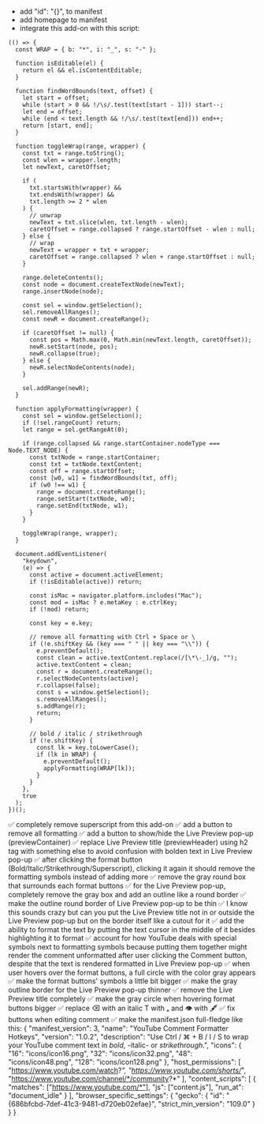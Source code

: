 - add "id": "{}", to manifest
- add homepage to manifest
- integrate this add-on with this script:
```
(() => {
  const WRAP = { b: "*", i: "_", s: "-" };

  function isEditable(el) {
    return el && el.isContentEditable;
  }

  function findWordBounds(text, offset) {
    let start = offset;
    while (start > 0 && !/\s/.test(text[start - 1])) start--;
    let end = offset;
    while (end < text.length && !/\s/.test(text[end])) end++;
    return [start, end];
  }

  function toggleWrap(range, wrapper) {
    const txt = range.toString();
    const wlen = wrapper.length;
    let newText, caretOffset;

    if (
      txt.startsWith(wrapper) &&
      txt.endsWith(wrapper) &&
      txt.length >= 2 * wlen
    ) {
      // unwrap
      newText = txt.slice(wlen, txt.length - wlen);
      caretOffset = range.collapsed ? range.startOffset - wlen : null;
    } else {
      // wrap
      newText = wrapper + txt + wrapper;
      caretOffset = range.collapsed ? wlen + range.startOffset : null;
    }

    range.deleteContents();
    const node = document.createTextNode(newText);
    range.insertNode(node);

    const sel = window.getSelection();
    sel.removeAllRanges();
    const newR = document.createRange();

    if (caretOffset != null) {
      const pos = Math.max(0, Math.min(newText.length, caretOffset));
      newR.setStart(node, pos);
      newR.collapse(true);
    } else {
      newR.selectNodeContents(node);
    }

    sel.addRange(newR);
  }

  function applyFormatting(wrapper) {
    const sel = window.getSelection();
    if (!sel.rangeCount) return;
    let range = sel.getRangeAt(0);

    if (range.collapsed && range.startContainer.nodeType === Node.TEXT_NODE) {
      const txtNode = range.startContainer;
      const txt = txtNode.textContent;
      const off = range.startOffset;
      const [w0, w1] = findWordBounds(txt, off);
      if (w0 !== w1) {
        range = document.createRange();
        range.setStart(txtNode, w0);
        range.setEnd(txtNode, w1);
      }
    }

    toggleWrap(range, wrapper);
  }

  document.addEventListener(
    "keydown",
    (e) => {
      const active = document.activeElement;
      if (!isEditable(active)) return;

      const isMac = navigator.platform.includes("Mac");
      const mod = isMac ? e.metaKey : e.ctrlKey;
      if (!mod) return;

      const key = e.key;

      // remove all formatting with Ctrl + Space or \
      if (!e.shiftKey && (key === " " || key === "\\")) {
        e.preventDefault();
        const clean = active.textContent.replace(/[\*\-_]/g, "");
        active.textContent = clean;
        const r = document.createRange();
        r.selectNodeContents(active);
        r.collapse(false);
        const s = window.getSelection();
        s.removeAllRanges();
        s.addRange(r);
        return;
      }

      // bold / italic / strikethrough
      if (!e.shiftKey) {
        const lk = key.toLowerCase();
        if (lk in WRAP) {
          e.preventDefault();
          applyFormatting(WRAP[lk]);
        }
      }
    },
    true
  );
})();
```

✅ completely remove superscript from this add-on
✅ add a button to remove all formatting
✅ add a button to show/hide the Live Preview pop-up (previewContainer)
✅ replace Live Preview title (previewHeader) using h2 tag with something else to avoid confusion with bolden text in Live Preview pop-up
✅ after clicking the format button (Bold/Italic/Strikethrough/Superscript), clicking it again it should remove the formatting symbols instead of adding more
✅ remove the gray round box that surrounds each format buttons
✅ for the Live Preview pop-up, completely remove the gray box and add an outline like a round border
✅ make the outline round border of Live Preview pop-up to be thin
✅ I know this sounds crazy but can you put the Live Preview title not in or outside the Live Preview pop-up but on the border itself like a cutout for it
✅ add the ability to format the text by putting the text cursor in the middle of it besides highlighting it to format
✅ account for how YouTube deals with special symbols next to formatting symbols because putting them together might render the comment unformatted after user clicking the Comment button, despite that the text is rendered formatted in Live Preview pop-up
✅ when user hovers over the format buttons, a full circle with the color gray appears
✅ make the format buttons' symbols a little bit bigger
✅ make the gray outline border for the Live Preview pop-up thinner
✅ remove the Live Preview title completely
✅ make the gray circle when hovering format buttons bigger
✅ replace ⌫ with an italic T with ₓ and 👁 with 🖋
✅ fix buttons when editing comment
✅ make the manifest.json full-fledge like this:
{
  "manifest_version": 3,
  "name": "YouTube Comment Formatter Hotkeys",
  "version": "1.0.2",
  "description": "Use Ctrl / ⌘ + B / I / S to wrap your YouTube comment text in *bold*, -italic- or _strikethrough_.",
  "icons": {
    "16": "icons/icon16.png",
    "32": "icons/icon32.png",
    "48": "icons/icon48.png",
    "128": "icons/icon128.png"
  },
  "host_permissions": [
    "https://www.youtube.com/watch?*",
    "https://www.youtube.com/shorts/*",
    "https://www.youtube.com/channel/*/community?*"
  ],
  "content_scripts": [
    {
      "matches": ["https://www.youtube.com/*"],
      "js": ["content.js"],
      "run_at": "document_idle"
    }
  ],
  "browser_specific_settings": {
    "gecko": {
      "id": "{686bfcbd-7def-41c3-9481-d720eb02efae}",
      "strict_min_version": "109.0"
    }
  }
}
